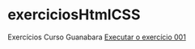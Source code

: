 # exerciciosHtmlCSS
Exercícios Curso Guanabara
 <a href="https://spez14.github.io/exerciciosHtmlCSS/ex001/index.html">Executar o exercício 001</a>
